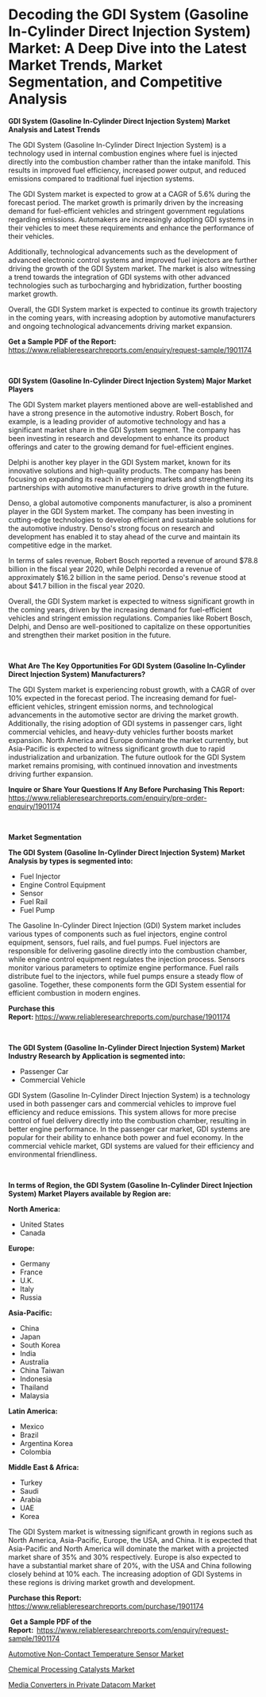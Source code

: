 <p><h1>Decoding the GDI System (Gasoline In-Cylinder Direct Injection System) Market: A Deep Dive into the Latest Market Trends, Market Segmentation, and Competitive Analysis</h1></p><p><strong>GDI System (Gasoline In-Cylinder Direct Injection System) Market Analysis and Latest Trends</strong></p>
<p><p>The GDI System (Gasoline In-Cylinder Direct Injection System) is a technology used in internal combustion engines where fuel is injected directly into the combustion chamber rather than the intake manifold. This results in improved fuel efficiency, increased power output, and reduced emissions compared to traditional fuel injection systems.</p><p>The GDI System market is expected to grow at a CAGR of 5.6% during the forecast period. The market growth is primarily driven by the increasing demand for fuel-efficient vehicles and stringent government regulations regarding emissions. Automakers are increasingly adopting GDI systems in their vehicles to meet these requirements and enhance the performance of their vehicles.</p><p>Additionally, technological advancements such as the development of advanced electronic control systems and improved fuel injectors are further driving the growth of the GDI System market. The market is also witnessing a trend towards the integration of GDI systems with other advanced technologies such as turbocharging and hybridization, further boosting market growth.</p><p>Overall, the GDI System market is expected to continue its growth trajectory in the coming years, with increasing adoption by automotive manufacturers and ongoing technological advancements driving market expansion.</p></p>
<p><strong>Get a Sample PDF of the Report:&nbsp;</strong> <a href="https://www.reliableresearchreports.com/enquiry/request-sample/1901174">https://www.reliableresearchreports.com/enquiry/request-sample/1901174</a></p>
<p>&nbsp;</p>
<p><strong>GDI System (Gasoline In-Cylinder Direct Injection System) Major Market Players</strong></p>
<p><p>The GDI System market players mentioned above are well-established and have a strong presence in the automotive industry. Robert Bosch, for example, is a leading provider of automotive technology and has a significant market share in the GDI System segment. The company has been investing in research and development to enhance its product offerings and cater to the growing demand for fuel-efficient engines.</p><p>Delphi is another key player in the GDI System market, known for its innovative solutions and high-quality products. The company has been focusing on expanding its reach in emerging markets and strengthening its partnerships with automotive manufacturers to drive growth in the future.</p><p>Denso, a global automotive components manufacturer, is also a prominent player in the GDI System market. The company has been investing in cutting-edge technologies to develop efficient and sustainable solutions for the automotive industry. Denso's strong focus on research and development has enabled it to stay ahead of the curve and maintain its competitive edge in the market.</p><p>In terms of sales revenue, Robert Bosch reported a revenue of around $78.8 billion in the fiscal year 2020, while Delphi recorded a revenue of approximately $16.2 billion in the same period. Denso's revenue stood at about $41.7 billion in the fiscal year 2020.</p><p>Overall, the GDI System market is expected to witness significant growth in the coming years, driven by the increasing demand for fuel-efficient vehicles and stringent emission regulations. Companies like Robert Bosch, Delphi, and Denso are well-positioned to capitalize on these opportunities and strengthen their market position in the future.</p></p>
<p>&nbsp;</p>
<p><strong>What Are The Key Opportunities For GDI System (Gasoline In-Cylinder Direct Injection System) Manufacturers?</strong></p>
<p><p>The GDI System market is experiencing robust growth, with a CAGR of over 10% expected in the forecast period. The increasing demand for fuel-efficient vehicles, stringent emission norms, and technological advancements in the automotive sector are driving the market growth. Additionally, the rising adoption of GDI systems in passenger cars, light commercial vehicles, and heavy-duty vehicles further boosts market expansion. North America and Europe dominate the market currently, but Asia-Pacific is expected to witness significant growth due to rapid industrialization and urbanization. The future outlook for the GDI System market remains promising, with continued innovation and investments driving further expansion.</p></p>
<p><strong>Inquire or Share Your Questions If Any Before Purchasing This Report:</strong> <a href="https://www.reliableresearchreports.com/enquiry/pre-order-enquiry/1901174">https://www.reliableresearchreports.com/enquiry/pre-order-enquiry/1901174</a></p>
<p>&nbsp;</p>
<p><strong>Market Segmentation</strong></p>
<p><strong>The GDI System (Gasoline In-Cylinder Direct Injection System) Market Analysis by types is segmented into:</strong></p>
<p><ul><li>Fuel Injector</li><li>Engine Control Equipment</li><li>Sensor</li><li>Fuel Rail</li><li>Fuel Pump</li></ul></p>
<p><p>The Gasoline In-Cylinder Direct Injection (GDI) System market includes various types of components such as fuel injectors, engine control equipment, sensors, fuel rails, and fuel pumps. Fuel injectors are responsible for delivering gasoline directly into the combustion chamber, while engine control equipment regulates the injection process. Sensors monitor various parameters to optimize engine performance. Fuel rails distribute fuel to the injectors, while fuel pumps ensure a steady flow of gasoline. Together, these components form the GDI System essential for efficient combustion in modern engines.</p></p>
<p><strong>Purchase this Report:&nbsp;</strong><a href="https://www.reliableresearchreports.com/purchase/1901174">https://www.reliableresearchreports.com/purchase/1901174</a></p>
<p>&nbsp;</p>
<p><strong>The GDI System (Gasoline In-Cylinder Direct Injection System) Market Industry Research by Application is segmented into:</strong></p>
<p><ul><li>Passenger Car</li><li>Commercial Vehicle</li></ul></p>
<p><p>GDI System (Gasoline In-Cylinder Direct Injection System) is a technology used in both passenger cars and commercial vehicles to improve fuel efficiency and reduce emissions. This system allows for more precise control of fuel delivery directly into the combustion chamber, resulting in better engine performance. In the passenger car market, GDI systems are popular for their ability to enhance both power and fuel economy. In the commercial vehicle market, GDI systems are valued for their efficiency and environmental friendliness.</p></p>
<p>&nbsp;</p>
<p><strong>In terms of Region, the GDI System (Gasoline In-Cylinder Direct Injection System) Market Players available by Region are:</strong></p>
<p>
    <p> <strong> North America: </strong>
        <ul>
            <li>United States</li>
            <li>Canada</li>
        </ul>
        </p> 
    <p> <strong> Europe: </strong>
        <ul>
            <li>Germany</li>
            <li>France</li>
            <li>U.K.</li>
            <li>Italy</li>
            <li>Russia</li>
        </ul>
        </p> 
    <p> <strong> Asia-Pacific: </strong>
        <ul>
            <li>China</li>
            <li>Japan</li>
            <li>South Korea</li>
            <li>India</li>
            <li>Australia</li>
            <li>China Taiwan</li>
            <li>Indonesia</li>
            <li>Thailand</li>
            <li>Malaysia</li>
        </ul>
        </p> 
    <p> <strong> Latin America: </strong>
        <ul>
            <li>Mexico</li>
            <li>Brazil</li>
            <li>Argentina Korea</li>
            <li>Colombia</li>
        </ul>
        </p> 
    <p> <strong> Middle East & Africa: </strong>
        <ul>
            <li>Turkey</li>
            <li>Saudi</li>
            <li>Arabia</li>
            <li>UAE</li>
            <li>Korea</li>
        </ul>
    </p>
    </p>
<p><p>The GDI System market is witnessing significant growth in regions such as North America, Asia-Pacific, Europe, the USA, and China. It is expected that Asia-Pacific and North America will dominate the market with a projected market share of 35% and 30% respectively. Europe is also expected to have a substantial market share of 20%, with the USA and China following closely behind at 10% each. The increasing adoption of GDI Systems in these regions is driving market growth and development.</p></p>
<p><strong>Purchase this Report: </strong><a href="https://www.reliableresearchreports.com/purchase/1901174">https://www.reliableresearchreports.com/purchase/1901174</a></p>
<p>&nbsp;<strong>Get a Sample PDF of the Report:&nbsp;&nbsp;</strong><a href="https://www.reliableresearchreports.com/enquiry/request-sample/1901174">https://www.reliableresearchreports.com/enquiry/request-sample/1901174</a></p>
<p><strong></strong></p>
<p><p><a href="https://view.publitas.com/reportprime-1/automotive-non-contact-temperature-sensor-market-research-report-provides-thorough-industry-overview-which-offers-an-in-depth-analysis-of-product-trends-and-new-market-divisions/">Automotive Non-Contact Temperature Sensor Market</a></p><p><a href="https://view.publitas.com/reportprime-1/chemical-processing-catalysts-market-with-the-goal-of-estimating-the-market-size-and-future-growth-potential-of-various-market-segments-based-on-component-applications-end-user-and-region/">Chemical Processing Catalysts Market</a></p><p><a href="https://view.publitas.com/reportprime-1/decoding-the-media-converters-in-private-datacom-market-a-deep-dive-into-the-latest-market-trends-market-segmentation-and-competitive-analysis/">Media Converters in Private Datacom Market</a></p></p>